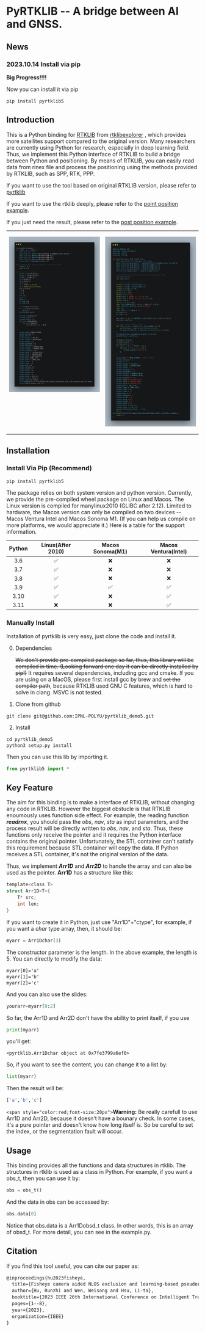 # PyRTKLIB -- A bridge between AI and GNSS.

## News

### 2023.10.14 Install via pip

**Big Progress!!!!**

Now you can install it via pip
```
pip install pyrtklib5
```

## Introduction

This is a Python binding for [RTKLIB](https://github.com/rtklibexplorer/RTKLIB) from [rtklibexplorer](https://github.com/rtklibexplorer) , which provides more satellites support compared to the original version. Many researchers are currently using Python for research, especially in deep learning field. Thus, we implement this Python interface of RTKLIB to build a bridge between Python and positioning. By means of RTKLIB, you can easily read data from rinex file and process the positioning using the methods provided by RTKLIB, such as SPP, RTK, PPP.

If you want to use the tool based on original RTKLIB version, please refer to [pyrtklib](https://github.com/IPNL-POLYU/pyrtklib)

If you want to use the rtklib deeply, please refer to the [point position example](https://github.com/IPNL-POLYU/pyrtklib_demo5/blob/master/example_pntpos.py).

If you just need the result, please refer to the [post position example](https://github.com/IPNL-POLYU/pyrtklib_demo5/blob/master/example_postpos.py).

<table>
<tr sytle="font-size:10px">
<td width='50%' style="vertical-align:top;">

![Python Code](https://github.com/IPNL-POLYU/pyrtklib/blob/main/image/rtkpy.png?raw=true)

</td>
<td width='50%' style="vertical-align:top;">

![C Code](https://github.com/IPNL-POLYU/pyrtklib/blob/main/image/rtkc.png?raw=true)

</td>
</tr>
</table>

## Installation

### Install Via Pip (**Recommend**)
```
pip install pyrtklib5
```
The package relies on both system version and python version. Currently, we provide the pre-compiled wheel package on Linux and Macos. The Linux version is compiled for manylinux2010 (GLIBC after 2.12). Limited to hardware, the Macos version can only be compiled on two devices -- Macos Ventura Intel and Macos Sonoma M1. (If you can help us compile on more platforms, we would appreciate it.) Here is a table for the support information.


| Python | Linux(After 2010) | Macos Sonoma(M1) | Macos Ventura(Intel)| 
| :----: | :----: | :----: | :----: |
| 3.6 | &#x2705; | &#x274C; | &#x274C; |
| 3.7 | &#x2705; | &#x274C; | &#x274C; |
| 3.8 | &#x2705; | &#x274C; | &#x274C; |
| 3.9 | &#x2705; | &#x2705; | &#x2705; |
| 3.10 | &#x2705; | &#x274C; | &#x2705; |
| 3.11 | &#x274C; | &#x274C; | &#x2705; |


### Manually Install
Installation of pyrtklib is very easy, just clone the code and install it.

0. Dependencies

   ~~We don't provide pre-compiled package so far, thus, this library will be compiled in time. (Looking forward one day it can be directly installed by pip!)~~ It requires several dependencies, including gcc and cmake. If you are using on a MacOS, please first install gcc by brew and ~~set the compiler path~~, because RTKLIB used GNU C features, which is hard to solve in clang. MSVC is not tested.
1. Clone from github

```shell
git clone git@github.com:IPNL-POLYU/pyrtklib_demo5.git
```

2. Install

```shell
cd pyrtklib_demo5
python3 setup.py install
```

Then you can use this lib by importing it.

```python
from pyrtklib5 import *
```

## Key Feature

The aim for this binding is to make a interface of RTKLIB, without changing any code in RTKLIB. However the biggest obstucle is that RTKLIB enoumously uses function side effect. For example, the reading function ***readrnx***, you should pass the *obs*, *nav*, *sta* as input parameters, and the process result will be directly written to *obs*, *nav*, and *sta*. Thus, these functions only receive the pointer and it requires the Python interface contains the original pointer. Unfortunately, the STL container can't satisfy this requirement because STL container will copy the data. If Python receives a STL container, it's not the original version of the data.

Thus, we implement ***Arr1D*** and ***Arr2D*** to handle the array and can also be used as the pointer. **Arr1D** has a structure like this:

```C
template<class T>
struct Arr1D<T>{
    T* src;
    int len;
}
```

If you want to create it in Python, just use "Arr1D"+"ctype", for example, if you want a *char* type array, then, it should be:

```python
myarr = Arr1Dchar(3)
```

The constructor parameter is the length. In the above example, the length is 5. You can directly to modify the data:

```
myarr[0]='a'
myarr[1]='b'
myarr[2]='c'
```

And you can also use the slides:

```python
yourarr=myarr[0:2]
```

So far, the Arr1D and Arr2D don't have the ability to print itself, if you use

```python
print(myarr)
```

you'll get:

```
<pyrtklib.Arr1Dchar object at 0x7fe3799a6ef0>
```

So, if you want to see the content, you can change it to a list by:

```python
list(myarr)
```

Then the result will be:

```python
['a','b','c']
```

`<span style="color:red;font-size:20px">`**Warning:** Be really carefull to use Arr1D and Arr2D, because it doesn't have a bounary check. In some cases, it's a pure pointer and doesn't know how long itself is. So be careful to set the index, or the segmentation fault will occur.

## Usage

This binding provides all the functions and data structures in rtklib. The structures in rtklib is used as a class in Python. For example, if you want a obs_t, then you can use it by:

```python
obs = obs_t()
```

And the data in obs can be accessed by:

```python
obs.data[0]
```

Notice that obs.data is a Arr1Dobsd_t class. In other words, this is an array of obsd_t.
For more detail, you can see in the example.py.

## Citation

If you find this tool useful, you can cite our paper as:

```latex
@inproceedings{hu2023fisheye,
  title={Fisheye camera aided NLOS exclusion and learning-based pseudorange correction},
  author={Hu, Runzhi and Wen, Weisong and Hsu, Li-ta},
  booktitle={2023 IEEE 26th International Conference on Intelligent Transportation Systems (ITSC)},
  pages={1--8},
  year={2023},
  organization={IEEE}
}
```
